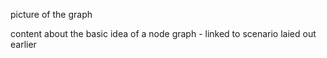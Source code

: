 picture of the graph

content about the basic idea of a node graph - linked to scenario laied out earlier

